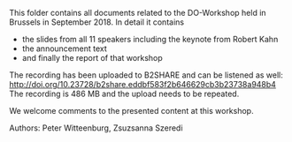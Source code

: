 This folder contains all documents related to the DO-Workshop held in Brussels in September 2018.
In detail it contains 
- the slides from all 11 speakers including the keynote from Robert Kahn
- the announcement text
- and finally the report of that workshop

The recording has been uploaded to B2SHARE and can be listened as well: http://doi.org/10.23728/b2share.eddbf583f2b646629cb3b23738a948b4 
The recording is 486 MB and the upload needs to be repeated. 

We welcome comments to the presented content at this workshop. 

Authors: Peter Witteenburg, Zsuzsanna Szeredi
